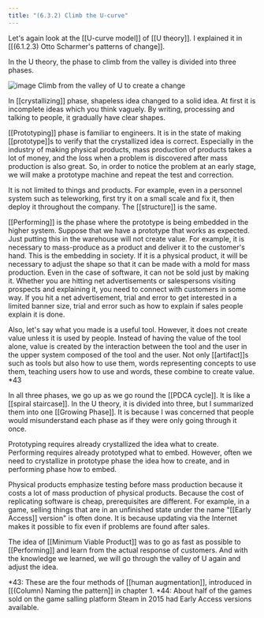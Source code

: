 ```yaml
---
title: "(6.3.2) Climb the U-curve"
---
```


Let's again look at the [[U-curve model]] of [[U theory]]. I explained it in [[(6.1.2.3) Otto Scharmer's patterns of change]].

In the U theory, the phase to climb from the valley is divided into three phases.

![image](https://gyazo.com/46f4bcd008fe8b421627f0276acdf320/thumb/1000)
Climb from the valley of U to create a change

In [[crystallizing]] phase, shapeless idea changed to a solid idea. At first it is incomplete ideas which you think vaguely. By writing, processing and talking to people, it gradually have clear shapes.

[[Prototyping]] phase is familiar to engineers. It is in the state of making [[prototype]]s to verify that the crystallized idea is correct. Especially in the industry of making physical products, mass production of products takes a lot of money, and the loss when a problem is discovered after mass production is also great. So, in order to notice the problem at an early stage, we will make a prototype machine and repeat the test and correction.

It is not limited to things and products. For example, even in a personnel system such as teleworking, first try it on a small scale and fix it, then deploy it throughout the company. The [[structure]] is the same.

[[Performing]] is the phase where the prototype is being embedded in the higher system. Suppose that we have a prototype that works as expected. Just putting this in the warehouse will not create value. For example, it is necessary to mass-produce as a product and deliver it to the customer's hand. This is the embedding in society. If it is a physical product, it will be necessary to adjust the shape so that it can be made with a mold for mass production. Even in the case of software, it can not be sold just by making it. Whether you are hitting net advertisements or salespersons visiting prospects and explaining it, you need to connect with customers in some way. If you hit a net advertisement, trial and error to get interested in a limited banner size, trial and error such as how to explain if sales people explain it is done.

Also, let's say what you made is a useful tool. However, it does not create value unless it is used by people. Instead of having the value of the tool alone, value is created by the interaction between the tool and the user in the upper system composed of the tool and the user. Not only [[artifact]]s such as tools but also how to use them, words representing concepts to use them, teaching users how to use and words, these combine to create value. *43

In all three phases, we go up as we go round the [[PDCA cycle]]. It is like a [[spiral staircase]]. In the U theory, it is divided into three, but I summarized them into one [[Growing Phase]]. It is because I was concerned that people would misunderstand each phase as if they were only going through it once.

Prototyping requires already crystallized the idea what to create. Performing requires already prototyped what to embed. However, often we need to crystallize in prototype phase the idea how to create,  and in performing phase how to embed.

Physical products emphasize testing before mass production because it costs a lot of mass production of physical products. Because the cost of replicating software is cheap, prerequisites are different. For example, in a game, selling things that are in an unfinished state under the name "[[Early Access]] version" is often done. It is because updating via the Internet makes it possible to fix even if problems are found after sales.

The idea of [[Minimum Viable Product]] was to go as fast as possible to [[Performing]] and learn from the actual response of customers. And with the knowledge we learned, we will go through the valley of U again and adjust the idea.

*43: These are the four methods of [[human augmentation]], introduced in [[(Column) Naming the pattern]] in chapter 1.
*44: About half of the games sold on the game salling platform Steam in 2015 had Early Access versions available.